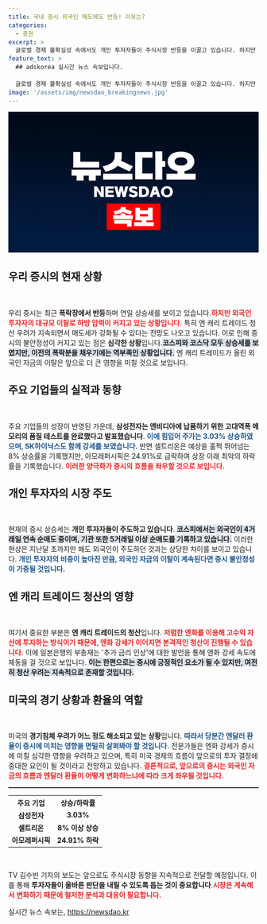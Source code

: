 ```yaml
---
title: 국내 증시 외국인 매도에도 반등! 이유는?
categories:
  - 증권
excerpt: >
  글로벌 경제 불확실성 속에서도 개인 투자자들이 주식시장 반등을 이끌고 있습니다. 하지만 외국인의 대규모 매도로 하방 압력이 커지고 있어, 엔 캐리 트레이드 청산이 변수로 떠오르고 있습니다. 이 상황이 우리의 증시에는 어떤 영향을 미칠지 주목해보세요!
feature_text: >
  ## adskorea 실시간 뉴스 속보입니다.

  글로벌 경제 불확실성 속에서도 개인 투자자들이 주식시장 반등을 이끌고 있습니다. 하지만 외국인의 대규모 매도로 하방 압력이 커지고 있어, 엔 캐리 트레이드 청산이 변수로 떠오르고 있습니다. 이 상황이 우리의 증시에는 어떤 영향을 미칠지 주목해보세요!
image: '/assets/img/newsdao_breakingnews.jpg'
---
```


<p><img src="/assets/img/newsdao_breakingnews.jpg" alt="adskorea 속보" /></p>

<h2 data-ke-size="size26">우리 증시의 현재 상황</h2>

<p data-ke-size="size16">&nbsp;</p>

<p>우리 증시는 최근 <strong>폭락장에서 반등</strong>하며 연일 상승세를 보이고 있습니다.<b><span style="color: #ee2323;">하지만 외국인 투자자의 대규모 이탈로 하방 압력이 커지고 있는 상황입니다.</span></b> 특히 엔 캐리 트레이드 청산 우려가 지속되면서 매도세가 강화될 수 있다는 전망도 나오고 있습니다. 이로 인해 증시의 불안정성이 커지고 있는 점은 <strong>심각한 상황</strong>입니다.<b><span style="background-color: #21538527;">코스피와 코스닥 모두 상승세를 보였지만, 이전의 폭락분을 채우기에는 역부족인 상황입니다.</span></b> 엔 캐리 트레이드가 올린 외국인 자금의 이탈은 앞으로 더 큰 영향을 미칠 것으로 보입니다. </p>

<h2 data-ke-size="size26">주요 기업들의 실적과 동향</h2>

<p data-ke-size="size16">&nbsp;</p>

<p>주요 기업들의 성장이 반영된 가운데, <strong>삼성전자는 엔비디아에 납품하기 위한 고대역폭 메모리의 품질 테스트를 완료했다고 발표했습니다</strong>. <b><span style="color: #1a5490;">이에 힘입어 주가는 3.03% 상승하였으며, SK하이닉스도 함께 강세를 보였습니다.</span></b> 반면 셀트리온은 예상을 훌쩍 뛰어넘는 8% 상승률을 기록했지만, 아모레퍼시픽은 24.91%로 급락하여 상장 이래 최악의 하락률을 기록했습니다. <b><span style="color: #ee2323;">이러한 양극화가 증시의 흐름을 좌우할 것으로 보입니다.</span></b> </p>

<h2 data-ke-size="size26">개인 투자자의 시장 주도</h2>

<p data-ke-size="size16">&nbsp;</p>

<p>현재의 증시 상승세는 <strong>개인 투자자들이 주도하고 있습니다</strong>. <b><span style="background-color: #21538527;">코스피에서는 외국인이 4거래일 연속 순매도 중이며, 기관 또한 5거래일 이상 순매도를 기록하고 있습니다.</span></b> 이러한 현상은 지난달 초까지만 해도 외국인이 주도하던 것과는 상당한 차이를 보이고 있습니다. <b><span style="color: #1a5490;">개인 투자자의 비중이 높아진 만큼, 외국인 자금의 이탈이 계속된다면 증시 불안정성이 가중될 것입니다.</span></b></p>

<h2 data-ke-size="size26">엔 캐리 트레이드 청산의 영향</h2>

<p data-ke-size="size16">&nbsp;</p>

<p>여기서 중요한 부분은 <strong>엔 캐리 트레이드의 청산</strong>입니다. <b><span style="color: #ee2323;">저렴한 엔화를 이용해 고수익 자산에 투자하는 방식이기 때문에, 엔화 강세가 이어지면 본격적인 청산이 진행될 수 있습니다.</span></b> 이에 일본은행의 부총재는 '추가 금리 인상'에 대한 발언을 통해 엔화 강세 속도에 제동을 걸 것으로 보입니다. <b><span style="background-color: #21538527;">이는 한편으로는 증시에 긍정적인 요소가 될 수 있지만, 여전히 청산 우려는 지속적으로 존재할 것입니다.</span></b></p>

<h2 data-ke-size="size26">미국의 경기 상황과 환율의 역할</h2>

<p data-ke-size="size16">&nbsp;</p>

<p>미국의 <strong>경기침체 우려가 어느 정도 해소되고 있는 상황</strong>입니다. <b><span style="color: #1a5490;">따라서 당분간 엔달러 환율이 증시에 미치는 영향을 면밀히 살펴봐야 할 것입니다.</span></b> 전문가들은 엔화 강세가 증시에 미칠 심각한 영향을 우려하고 있으며, 특히 미국 경제의 흐름이 앞으로의 투자 결정에 중대한 요인이 될 것이라고 전망하고 있습니다. <b><span style="color: #ee2323;">결론적으로, 앞으로의 증시는 외국인 자금의 흐름과 엔달러 환율이 어떻게 변화하느냐에 따라 크게 좌우될 것입니다.</span></b></p>

<hr style="height:2px;border:none;color:#333;background-color:#333;">

<table style="width:100%;border-collapse: collapse;">
    <tr>
        <th style="text-align: center;"><b>주요 기업</b></th>
        <th style="text-align: center;"><b>상승/하락률</b></th>
    </tr>
    <tr>
        <td style="text-align: center; height: 17px;"><b>삼성전자</b></td>
        <td style="text-align: center; height: 17px;"><b>3.03%</b></td>
    </tr>
    <tr>
        <td style="text-align: center; height: 17px;"><b>셀트리온</b></td>
        <td style="text-align: center; height: 17px;"><b>8% 이상 상승</b></td>
    </tr>
    <tr>
        <td style="text-align: center; height: 17px;"><b>아모레퍼시픽</b></td>
        <td style="text-align: center; height: 17px;"><b>24.91% 하락</b></td>
    </tr>
</table> 

<p data-ke-size="size16">&nbsp;</p>

<p>TV 김수빈 기자의 보도는 앞으로도 주식시장 동향을 지속적으로 전달할 예정입니다. 이를 통해 <strong>투자자들이 올바른 판단을 내릴 수 있도록 돕는 것이 중요합니다</strong>.<b><span style="color: #ee2323;">시장은 계속해서 변화하기 때문에 철저한 분석과 대응이 필요합니다.</span></b></p>
실시간 뉴스 속보는, <a href="https://newsdao.kr" rel="dofollow">https://newsdao.kr</a>


